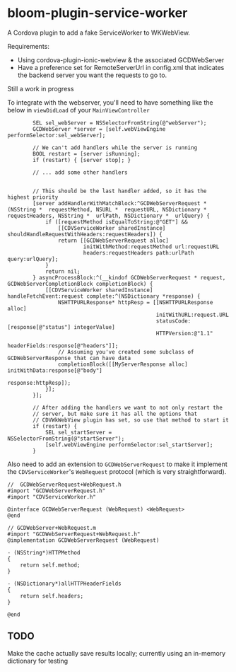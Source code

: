 # bloom-plugin-service-worker

A Cordova plugin to add a fake ServiceWorker to WKWebView.

Requirements:
 - Using cordova-plugin-ionic-webview & the associated GCDWebServer
 - Have a preference set for RemoteServerUrl in config.xml that
   indicates the backend server you want the requests to go to.

Still a work in progress

To integrate with the webserver, you'll need to have something like the below in `viewDidLoad` of your `MainViewController`

```objc
        SEL sel_webServer = NSSelectorFromString(@"webServer");
        GCDWebServer *server = [self.webViewEngine performSelector:sel_webServer];

        // We can't add handlers while the server is running
        BOOL restart = [server isRunning];
        if (restart) { [server stop]; }

        // ... add some other handlers


        // This should be the last handler added, so it has the highest priority
        [server addHandlerWithMatchBlock:^GCDWebServerRequest * (NSString *  requestMethod, NSURL *  requestURL, NSDictionary *  requestHeaders, NSString *  urlPath, NSDictionary *  urlQuery) {
            if ([requestMethod isEqualToString:@"GET"] &&
                [[CDVServiceWorker sharedInstance] shouldHandleRequestWithHeaders:requestHeaders]) {
                return [[GCDWebServerRequest alloc]
                        initWithMethod:requestMethod url:requestURL
                        headers:requestHeaders path:urlPath query:urlQuery];
            }
            return nil;
        } asyncProcessBlock:^(__kindof GCDWebServerRequest * request, GCDWebServerCompletionBlock completionBlock) {
            [[CDVServiceWorker sharedInstance] handleFetchEvent:request complete:^(NSDictionary *response) {
                NSHTTPURLResponse* httpResp = [[NSHTTPURLResponse alloc]
                                               initWithURL:request.URL
                                               statusCode:[response[@"status"] integerValue]
                                               HTTPVersion:@"1.1"
                                               headerFields:response[@"headers"]];
                // Assuming you've created some subclass of GCDWebServerResponse that can have data
                completionBlock([[MyServerResponse alloc] initWithData:response[@"body"]
                                                              response:httpResp]);
            }];
        }];

        // After adding the handlers we want to not only restart the
        // server, but make sure it has all the options that
        // CDVWkWebView plugin has set, so use that method to start it
        if (restart) {
            SEL sel_startServer = NSSelectorFromString(@"startServer");
            [self.webViewEngine performSelector:sel_startServer];
        }
```

Also need to add an extension to `GCDWebServerRequest` to make it implement the `CDVServiceWorker`'s `WebRequest` protocol (which is very straightforward).


```objc
//  GCDWebServerRequest+WebRequest.h
#import "GCDWebServerRequest.h"
#import "CDVServiceWorker.h"

@interface GCDWebServerRequest (WebRequest) <WebRequest>
@end

// GCDWebServer+WebRequest.m
#import "GCDWebServerRequest+WebRequest.h"
@implementation GCDWebServerRequest (WebRequest)

- (NSString*)HTTPMethod
{
    return self.method;
}

- (NSDictionary*)allHTTPHeaderFields
{
    return self.headers;
}

@end
```

## TODO

Make the cache actually save results locally; currently using an in-memory dictionary for testing
